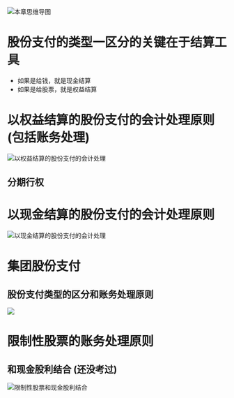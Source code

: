 ![][image-1]

# 股份支付的类型一区分的关键在于结算工具
- 如果是给钱，就是现金结算
- 如果是给股票，就是权益结算

# 以权益结算的股份支付的会计处理原则 (包括账务处理)
![][image-2]

## 分期行权

# 以现金结算的股份支付的会计处理原则
![][image-3]

# 集团股份支付
## 股份支付类型的区分和账务处理原则
![][image-4]

# 限制性股票的账务处理原则


## 和现金股利结合 (还没考过)
![][image-5]

[image-1]:	https://ws4.sinaimg.cn/large/006tKfTcgy1fr0zehsi2wj30kj0ean36.jpg "本章思维导图"
[image-2]:	http://pic.yupoo.com/jean0326/HjJnnrdq/rsdZj.png "以权益结算的股份支付的会计处理"
[image-3]:	http://pic.yupoo.com/jean0326/HjJnnCcF/tKbFn.png "以现金结算的股份支付的会计处理"
[image-4]:	https://ws1.sinaimg.cn/large/006tKfTcgy1fr3wl7si2fj319q0lu44k.jpg
[image-5]:	http://pic.yupoo.com/jean0326/HjNswyEi/IuIJW.png "限制性股票和现金股利结合"
